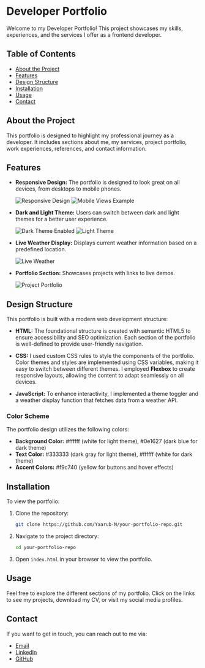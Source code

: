 # Developer Portfolio

Welcome to my Developer Portfolio! This project showcases my skills, experiences, and the services I offer as a frontend developer.

## Table of Contents
- [About the Project](#about-the-project)
- [Features](#features)
- [Design Structure](#design-structure)
- [Installation](#installation)
- [Usage](#usage)
- [Contact](#contact)

## About the Project

This portfolio is designed to highlight my professional journey as a developer. It includes sections about me, my services, project portfolio, work experiences, references, and contact information.

## Features

- **Responsive Design:** The portfolio is designed to look great on all devices, from desktops to mobile phones.
  
  ![Responsive Design](https://github.com/user-attachments/assets/b6859230-0f03-4ba7-b0fb-7214606cb843)
  ![Mobile Views Example](https://github.com/user-attachments/assets/e1635633-de26-47f5-975c-fddbf28e3df7)

- **Dark and Light Theme:** Users can switch between dark and light themes for a better user experience.

  ![Dark Theme Enabled](https://github.com/user-attachments/assets/690dcde7-1d2f-4a96-b596-479b7b3615f7)
  ![Light Theme](https://github.com/user-attachments/assets/c07f9d51-e755-489b-bded-079139a53128)

- **Live Weather Display:** Displays current weather information based on a predefined location.

  ![Live Weather](https://github.com/user-attachments/assets/eaa68d7e-f90a-4cfd-aa91-bbbf203d1cb6)

- **Portfolio Section:** Showcases projects with links to live demos.

  ![Project Portfolio](https://github.com/user-attachments/assets/5bfa7852-9f04-47f3-b19e-c2f3e49e291c)

## Design Structure

This portfolio is built with a modern web development structure:

- **HTML:** The foundational structure is created with semantic HTML5 to ensure accessibility and SEO optimization. Each section of the portfolio is well-defined to provide user-friendly navigation.

- **CSS:** I used custom CSS rules to style the components of the portfolio. Color themes and styles are implemented using CSS variables, making it easy to switch between different themes. I employed **Flexbox** to create responsive layouts, allowing the content to adapt seamlessly on all devices.

- **JavaScript:** To enhance interactivity, I implemented a theme toggler and a weather display function that fetches data from a weather API.

### Color Scheme

The portfolio design utilizes the following colors:

- **Background Color:** #ffffff (white for light theme), #0e1627 (dark blue for dark theme)
- **Text Color:** #333333 (dark gray for light theme), #ffffff (white for dark theme)
- **Accent Colors:** #f9c740 (yellow for buttons and hover effects)

## Installation

To view the portfolio:

1. Clone the repository:
   ```bash
   git clone https://github.com/Yaarub-N/your-portfolio-repo.git
   ```
2. Navigate to the project directory:
   ```bash
   cd your-portfolio-repo
   ```
3. Open `index.html` in your browser to view the portfolio.

## Usage

Feel free to explore the different sections of my portfolio. Click on the links to see my projects, download my CV, or visit my social media profiles.

## Contact

If you want to get in touch, you can reach out to me via:
- [Email](mailto:your-email@example.com)
- [LinkedIn](https://www.linkedin.com/in/your-profile/)
- [GitHub](https://github.com/Yaarub-N)
